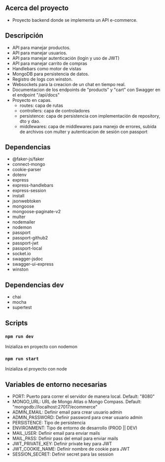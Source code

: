## Acerca del proyecto

- Proyecto backend donde se implementa un API e-commerce.

## Descripción

- API para manejar productos.
- API para manejar usuarios.
- API para manejar autenticación (login y uso de JWT)
- API para manejar carrito de compras
- Handlebars como motor de vistas
- MongoDB para persistencia de datos.
- Registro de logs con winston.
- Websockets para la creacion de un chat en tiempo real.
- Documentacion de los endpoints de "products" y "cart" con Swagger en el endpoint "/api/docs"
- Proyecto en capas.
  - routes: capa de rutas
  - controllers: capa de controladores
  - persistence: capa de persistencia con implementación de repository, dto y dao.
  - middlewares: capa de middlewares para manejo de errores, subida de archivos con multer y autenticacion de sesión con passport

## Dependencias 

- @faker-js/faker
- connect-mongo
- cookie-parser
- dotenv
- express
- express-handlebars
- express-session
- install
- jsonwebtoken
- mongoose
- mongoose-paginate-v2
- multer
- nodemailer
- nodemon
- passport
- passport-github2
- passport-jwt
- passport-local
- socket.io
- swagger-jsdoc
- swagger-ui-express
- winston

## Dependencias dev

- chai
- mocha
- supertest

##  Scripts

### `npm run dev`

Inizializa en proyecto con nodemon

### `npm run start`

Inizializa el proyecto con node

## Variables de entorno necesarias

- PORT: Puerto para correr el servidor de manera local. Default: "8080"
- MONGO_URL: URL de Mongo Atlas o Mongo Compass. Default: "mongodb://localhost:27017/ecommerce"
- ADMIN_EMAIL: Definir email para crear usuario admin
- ADMIN_PASSWORD: Definir password para crear usuario admin
- PERSISTENCE: Tipo de persistencia 
- ENVIRONMENT: Tipo de entorno de desarrollo (PROD || DEV) 
- MAIL_USER: Definir email para enviar mails
- MAIL_PASS: Definir pass del email para enviar mails
- JWT_PRIVATE_KEY: Definir private key para JWT
- JWT_COOKIE_NAME: Definir nombre de cookie para JWT
- SESSION_SECRET: Definir secret para las session
